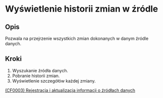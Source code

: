 # Wyświetlenie historii zmian w źródle

## Opis
Pozwala na przejrzenie wszystkich zmian dokonanych w danym źródle danych.

## Kroki
1. Wyszukanie źródła danych.
2. Pobranie historii zmian.
3. Wyświetlenie szczegółów każdej zmiany.

[(CF0003) Rejestracja i aktualizacja informacji o źródłach danych](../../../3.wizja.systemu/3.3.cechy.funkcjonalne/CF0003.md)